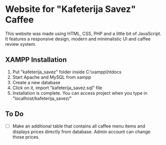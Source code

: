 # Website for "Kafeterija Savez" Caffee

This website was made using HTML, CSS, PHP and a little bit of JavaScript.   
It features a responsive design, modern and minimalistic UI and caffee review system.

## XAMPP Installation

1. Put "kafeterija_savez" folder inside C:\xampp\htdocs
2. Start Apache and MySQL from xampp
3. Create a new database
4. Click on it, import "kafeterija_savez.sql" file
5. Installation is complete. You can access project when you type in "localhost/kafeterija_savez/"

## To Do
- [ ] Make an additional table that contains all caffee menu items
and displays prices directly from database. Admin account can change
those prices.

